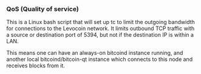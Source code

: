 ### QoS (Quality of service) ###

This is a Linux bash script that will set up tc to limit the outgoing bandwidth for connections to the Levocoin network. It limits outbound TCP traffic with a source or destination port of 5394, but not if the destination IP is within a LAN.

This means one can have an always-on bitcoind instance running, and another local bitcoind/bitcoin-qt instance which connects to this node and receives blocks from it.
